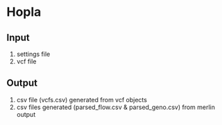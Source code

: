 # Hopla

## Input

1. settings file
2. vcf file

## Output

1. csv file (vcfs.csv) generated from vcf objects
2. csv files generated (parsed_flow.csv & parsed_geno.csv) from merlin output

